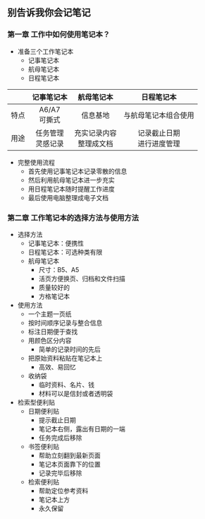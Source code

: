 ## 别告诉我你会记笔记

### 第一章  工作中如何使用笔记本？

* 准备三个工作笔记本  
    * 记事笔记本
    * 航母笔记本
    * 日程笔记本

|  | **记事笔记本** | **航母笔记本** | **日程笔记本** |
| :-: | :-: | :-: | :-: | 
| 特点 | A6/A7<br>可撕式 | 信息基地 | 与航母笔记本组合使用 | 
| 用途 | 任务管理<br>灵感记录 | 充实记录内容<br>整理成文档 | 记录截止日期<br>进行进度管理 | 

* 完整使用流程
   * 首先使用记事笔记本记录零散的信息
   * 然后利用航母笔记本进一步充实
   * 用日程笔记本随时提醒工作进度
   * 最后使用电脑整理成电子文档

### 第二章  工作笔记本的选择方法与使用方法

* 选择方法
   * 记事笔记本：便携性
   * 日程笔记本：可选种类有限
   * 航母笔记本
      * 尺寸：B5、A5
      * 活页方便换页、归档和文件扫描
      * 质量较好的
      * 方格笔记本
* 使用方法
   * 一个主题一页纸
   * 按时间顺序记录与整合信息
   * 标注日期便于查找
   * 用颜色区分内容
      * 简单的记录时间的先后
   * 把原始资料粘贴在笔记本上
      * 高效、易回忆
   * 收纳袋
      * 临时资料、名片、钱
      * 材料可以是信封或者透明袋
* 检索型便利贴
   * 日期便利贴
      * 提示截止日期
      * 笔记本右侧，露出有日期的一端
      * 任务完成后移除
   * 书签便利贴
      * 帮助立刻翻到最新页面
      * 笔记本页面靠下的位置
      * 记录完毕后移除
   * 检索便利贴
      * 帮助定位参考资料
      * 笔记本上方
      * 永久保留







